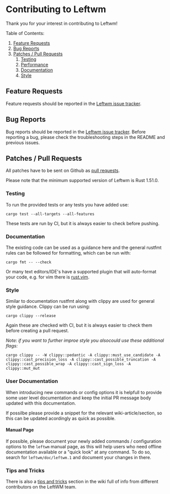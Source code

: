 # Contributing to Leftwm

Thank you for your interest in contributing to Leftwm!

Table of Contents:

1. [Feature Requests](#feature-requests)
2. [Bug Reports](#bug-reports)
3. [Patches / Pull Requests](#patches--pull-requests)
    1. [Testing](#testing)
    2. [Performance](#performance)
    3. [Documentation](#documentation)
    4. [Style](#style)

## Feature Requests

Feature requests should be reported in the
[Leftwm issue tracker](https://github.com/leftwm/leftwm/issues).

## Bug Reports

Bug reports should be reported in the
[Leftwm issue tracker](https://github.com/leftwm/leftwm/issues). 
Before reporting a bug, please check the troubleshooting steps in the README and previous issues.

## Patches / Pull Requests

All patches have to be sent on Github as [pull requests](https://github.com/leftwm/leftwm/pulls).

Please note that the minimum supported version of Leftwm is Rust 1.51.0. 

### Testing

To run the provided tests or any tests you have added use:

```
cargo test --all-targets --all-features
```
These tests are run by CI, but it is always easier to check before pushing.

### Documentation

The existing code can be used as a guidance here and the general rustfmt rules can be followed for formatting, which can be run with:
```
cargo fmt -- --check
```
Or many text editors/IDE's have a supported plugin that will auto-format your code, e.g. for vim there is [rust.vim](https://github.com/rust-lang/rust.vim).

### Style

Similar to documentation rustfmt along with clippy are used for general style guidance. Clippy can be run using:
```
cargo clippy --release
```
Again these are checked with CI, but it is always easier to check them before creating a pull request.

*Note: if you want to further improe style you alsocould use these additional flags:*
```
cargo clippy -- -W clippy::pedantic -A clippy::must_use_candidate -A clippy::cast_precision_loss -A clippy::cast_possible_truncation -A clippy::cast_possible_wrap -A clippy::cast_sign_loss -A clippy::mut_mut

```

### User Documentation

When introducing new commands or config options it is helpfull to provide some user level documentation and keep the initial PR message body updated with this documentation.

If possilbe please provide a snippet for the relevant wiki-article/section, so this can be updated acordingly as quick as possible.

#### Manual Page

If possible, please document your newly added commands / configuration options to the `leftwm` manual page, as this will help users
who need offline documentation available or a "quick look" at any command. To do so, search for `leftwm/doc/leftwm.1` and document your changes in there.

### Tips and Tricks

There is also a [tips and tricks](https://github.com/leftwm/leftwm/wiki/Contributing-to-Leftwm---Tips-and-Tricks) section in the wiki full of info from different contributors on the LeftWM team.
